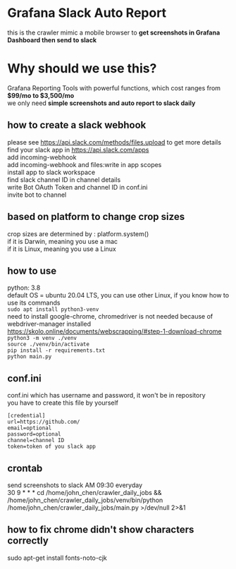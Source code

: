 # Grafana Slack Auto Report
this is the crawler mimic a mobile browser to **get screenshots in Grafana Dashboard then send to slack** <br />

# Why should we use this?
Grafana Reporting Tools with powerful functions, which cost ranges from **$99/mo to $3,500/mo** <br />
we only need **simple screenshots and auto report to slack daily** <br />

## how to create a slack webhook
please see <https://api.slack.com/methods/files.upload> to get more details <br />
find your slack app in <https://api.slack.com/apps> <br />
add incoming-webhook <br />
add incoming-webhook and files:write in app scopes <br />
install app to slack workspace <br />
find slack channel ID in channel details <br />
write Bot OAuth Token and channel ID in conf.ini <br />
invite bot to channel <br />

## based on platform to change crop sizes
crop sizes are determined by : platform.system() <br />
if it is Darwin, meaning you use a mac <br />
if it is Linux, meaning you use a Linux <br />

## how to use
python: 3.8 <br />
default OS = ubuntu 20.04 LTS, you can use other Linux, if you know how to use its commands <br />
`sudo apt install python3-venv` <br />
need to install google-chrome, chromedriver is not needed because of webdriver-manager installed <https://skolo.online/documents/webscrapping/#step-1-download-chrome> <br />
`python3 -m venv ./venv` <br />
`source ./venv/bin/activate` <br />
`pip install -r requirements.txt` <br />
`python main.py` <br />

## conf.ini
conf.ini which has username and password, it won't be in repository <br />
you have to create this file by yourself <br />

```
[credential]
url=https://github.com/
email=optional
password=optional
channel=channel ID
token=token of you slack app
```

## crontab
send screenshots to slack AM 09:30 everyday <br />
30 9 * * * cd /home/john_chen/crawler_daily_jobs && /home/john_chen/crawler_daily_jobs/venv/bin/python /home/john_chen/crawler_daily_jobs/main.py >/dev/null 2>&1 <br />

## how to fix chrome didn't show characters correctly
sudo apt-get install fonts-noto-cjk <br />
